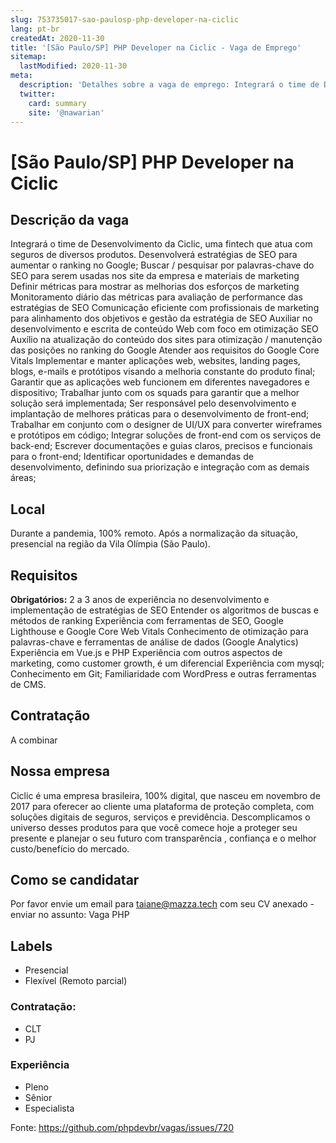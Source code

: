 ```yaml
---
slug: 753735017-sao-paulosp-php-developer-na-ciclic
lang: pt-br
createdAt: 2020-11-30
title: '[São Paulo/SP] PHP Developer na Ciclic - Vaga de Emprego'
sitemap:
  lastModified: 2020-11-30
meta:
  description: 'Detalhes sobre a vaga de emprego: Integrará o time de Desenvolvimento da Ciclic, uma fintech que atua com seguros de diversos produtos. Desenvolverá estratégias de SEO para aumentar o ranking no Google; Buscar / pesquisar por palavras-chave do SEO para serem usadas nos site da empresa e materiais de marketing Definir métricas para mostrar as melhorias dos esforços de marketing Monitoramento diário das métricas para avaliação de performance das estratégias de SEO Comunicação eficiente com profissionais de marketing para alinhamento dos objetivos e gestão da estratégia de SEO Auxiliar no desenvolvimento e escrita de conteúdo Web com foco em otimização SEO Auxílio na atualização do conteúdo dos sites para otimização / manutenção das posições no ranking do Google Atender aos requisitos do Google Core Vitals Implementar e manter aplicações web, websites, landing pages, blogs, e-mails e protótipos visando a melhoria constante do produto final; Garantir que as aplicações web funcionem em diferentes navegadores e dispositivo; Trabalhar junto com os squads para garantir que a melhor solução será implementada; Ser responsável pelo desenvolvimento e implantação de melhores práticas para o desenvolvimento de front-end; Trabalhar em conjunto com o designer de UI/UX para converter wireframes e protótipos em código; Integrar soluções de front-end com os serviços de back-end; Escrever documentações e guias claros, precisos e funcionais para o front-end; Identificar oportunidades e demandas de desenvolvimento, definindo sua priorização e integração com as demais áreas;'
  twitter:
    card: summary
    site: '@nawarian'
---
```


# [São Paulo/SP] PHP Developer na Ciclic

## Descrição da vaga
Integrará o time de Desenvolvimento da Ciclic, uma fintech que atua com seguros de diversos produtos.
Desenvolverá estratégias de SEO para aumentar o ranking no Google;
Buscar / pesquisar por palavras-chave do SEO para serem usadas nos site da
empresa e materiais de marketing
Definir métricas para mostrar as melhorias dos esforços de marketing
Monitoramento diário das métricas para avaliação de performance das estratégias de SEO
Comunicação eficiente com profissionais de marketing para alinhamento dos objetivos e gestão da estratégia de SEO Auxiliar no desenvolvimento e escrita de conteúdo Web com foco em otimização SEO
Auxílio na atualização do conteúdo dos sites para otimização / manutenção das posições no ranking do Google
Atender aos requisitos do Google Core Vitals
Implementar e manter aplicações web, websites, landing pages, blogs, e-mails e
protótipos visando a melhoria constante do produto final;
Garantir que as aplicações web funcionem em diferentes navegadores e dispositivo;
Trabalhar junto com os squads para garantir que a melhor solução será implementada;
Ser responsável pelo desenvolvimento e implantação de melhores práticas para o desenvolvimento de front-end;
Trabalhar em conjunto com o designer de UI/UX para converter wireframes e protótipos em código;
Integrar soluções de front-end com os serviços de back-end;
Escrever documentações e guias claros, precisos e funcionais para o front-end;
Identificar oportunidades e demandas de desenvolvimento, definindo sua priorização e integração com as demais áreas;

## Local
Durante a pandemia, 100% remoto.
Após a normalização da situação, presencial na região da Vila Olímpia (São Paulo).

## Requisitos

**Obrigatórios:**
2 a 3 anos de experiência no desenvolvimento e implementação de estratégias de SEO
Entender os algoritmos de buscas e métodos de ranking Experiência com ferramentas de SEO, Google Lighthouse e Google Core Web Vitals
Conhecimento de otimização para palavras-chave e ferramentas de análise de
dados (Google Analytics)
Experiência em Vue.js e PHP
Experiência com outros aspectos de marketing, como customer growth, é um diferencial
Experiência com mysql;
Conhecimento em Git;
Familiaridade com WordPress e outras ferramentas de CMS.

## Contratação
A combinar

## Nossa empresa
 Ciclic é uma empresa brasileira, 100% digital, que nasceu em novembro de 2017 para oferecer ao cliente uma plataforma de proteção completa, com soluções digitais de seguros, serviços e previdência.
Descomplicamos o universo desses produtos para que você comece hoje a proteger seu presente e planejar o seu futuro com  transparência , confiança e o melhor custo/benefício do mercado.

## Como se candidatar
Por favor envie um email para taiane@mazza.tech com seu CV anexado - enviar no assunto: Vaga PHP

## Labels
- Presencial
- Flexível (Remoto parcial)

### Contratação:
- CLT
- PJ

### Experiência
- Pleno
- Sênior
- Especialista


Fonte: https://github.com/phpdevbr/vagas/issues/720
